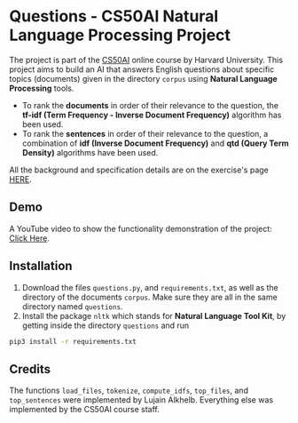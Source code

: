 # Questions - CS50AI Natural Language Processing Project
The project is part of the [CS50AI](https://learning.edx.org/course/course-v1:HarvardX+CS50AI+1T2020/home) online course by Harvard University. This project aims to build an AI that answers English questions about specific topics (documents) given in the directory `corpus` using **Natural Language Processing** tools.

* To rank the **documents** in order of their relevance to the question, the **tf-idf (Term Frequency - Inverse Document Frequency)** algorithm has been used.
* To rank the **sentences** in order of their relevance to the question, a combination of **idf (Inverse Document Frequency)** and **qtd (Query Term Density)** algorithms have been used.

All the background and specification details are on the exercise's page [HERE](https://cs50.harvard.edu/ai/2020/projects/6/questions/). 

## Demo
A YouTube video to show the functionality demonstration of the project: [Click Here](https://youtu.be/fENOof1ViMU).

## Installation
1. Download the files `questions.py`, and `requirements.txt`, as well as the directory of the documents `corpus`. Make sure they are all in the same directory named `questions`.
2. Install the package `nltk` which stands for **Natural Language Tool Kit**, by getting inside the directory `questions` and run
```bash
pip3 install -r requirements.txt
```

## Credits
The functions `load_files`, `tokenize`, `compute_idfs`, `top_files`, and `top_sentences` were implemented by Lujain Alkhelb. Everything else was implemented by the CS50AI course staff. 